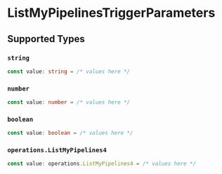 # ListMyPipelinesTriggerParameters


## Supported Types

### `string`

```typescript
const value: string = /* values here */
```

### `number`

```typescript
const value: number = /* values here */
```

### `boolean`

```typescript
const value: boolean = /* values here */
```

### `operations.ListMyPipelines4`

```typescript
const value: operations.ListMyPipelines4 = /* values here */
```

